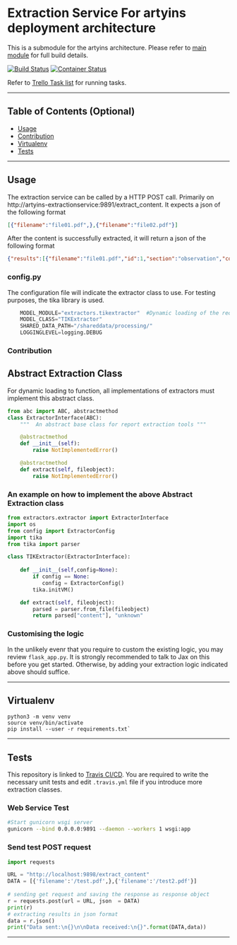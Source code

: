 # Extraction Service For artyins deployment architecture
This is a submodule for the artyins architecture. Please refer to [main module](https://github.com/jax79sg/artyins) for full build details.

[![Build Status](https://travis-ci.com/jax79sg/artyins-extractionservice.svg?branch=master)](https://travis-ci.com/jax79sg/artyins-extractionservice)
[![Container Status](https://quay.io/repository/jax79sg/artyins-extractionservice/status)](https://quay.io/repository/jax79sg/artyins-extractionservice)


Refer to [Trello Task list](https://trello.com/c/mKnW1fgx) for running tasks.

---

## Table of Contents (Optional)

- [Usage](#Usage)
- [Contribution](#Contribution)
- [Virtualenv](#Virtualenv)
- [Tests](#Tests)

---

## Usage
The extraction service can be called by a HTTP POST call. Primarily on http://artyins-extractionservice:9891/extract_content. It expects a json of the following format
```json
[{"filename":"file01.pdf",},{"filename":"file02.pdf"}]
```
After the content is successfully extracted, it will return a json of the following format
```json
{"results":[{"filename":"file01.pdf","id":1,"section":"observation","content":"adfsfswjhrafkf"},{"filename":"file02.pdf","id":2,"section":"observation","content":"kfsdfjsfsjhsd"}]}
```
### config.py
The configuration file will indicate the extractor class to use. For testing purposes, the tika library is used. 
```python
    MODEL_MODULE="extractors.tikextractor"  #Dynamic loading of the required class. There is no need to change codes.
    MODEL_CLASS="TIKExtractor"
    SHARED_DATA_PATH="/shareddata/processing/"
    LOGGINGLEVEL=logging.DEBUG
```
### Contribution
## Abstract Extraction Class
For dynamic loading to function, all implementations of extractors must implement this abstract class.
```python
from abc import ABC, abstractmethod
class ExtractorInterface(ABC):
    """  An abstract base class for report extraction tools """

    @abstractmethod
    def __init__(self):
        raise NotImplementedError()

    @abstractmethod
    def extract(self, fileobject):
        raise NotImplementedError()
```

### An example on how to implement the above Abstract Extraction class
```python
from extractors.extractor import ExtractorInterface
import os
from config import ExtractorConfig
import tika
from tika import parser

class TIKExtractor(ExtractorInterface):
    
    def __init__(self,config=None):
        if config == None:
           config = ExtractorConfig() 
        tika.initVM()

    def extract(self, fileobject):
        parsed = parser.from_file(fileobject)
        return parsed["content"], "unknown"
```
### Customising the logic
In the unlikely evenr that you require to custom the existing logic, you may review `flask_app.py`. It is strongly recommended to talk to Jax on this before you get started. Otherwise, by adding your extraction logic indicated above should suffice.

---

## Virtualenv
```shell
python3 -m venv venv
source venv/bin/activate
pip install --user -r requirements.txt`
```
---

## Tests 
This repository is linked to [Travis CI/CD](https://travis-ci.com/jax79sg/artyins-extractionservice). You are required to write the necessary unit tests and edit `.travis.yml` file if you introduce more extraction classes.

### Web Service Test
```bash
#Start gunicorn wsgi server
gunicorn --bind 0.0.0.0:9891 --daemon --workers 1 wsgi:app
```

### Send test POST request
```python
import requests 

URL = "http://localhost:9898/extract_content"
DATA = [{'filename':'/test.pdf',},{'filename':'/test2.pdf'}]
  
# sending get request and saving the response as response object 
r = requests.post(url = URL, json  = DATA) 
print(r) 
# extracting results in json format 
data = r.json()
print("Data sent:\n{}\n\nData received:\n{}".format(DATA,data))
```

---

